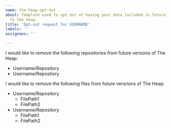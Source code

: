```yaml
---
name: the-heap-opt-out
about: Template used to opt out of having your data included in future iterations
  fo the heap.
title: 'Opt-out request for USERNAME'
labels: ''
assignees: ''

---
```


I would like to remove the following repositories from future versions of The Heap:
 - Username/Repository
 - Username/Repostiory

I would like to remove the following files from future versrions of The Heap:
 - Username/Repository
    - FilePath1
    - FilePath2 
 - Username/Repository
    - FilePath1
    - FilePath2
